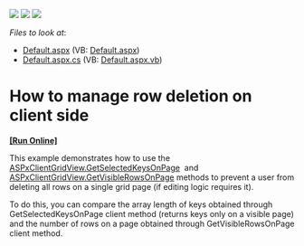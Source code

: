 <!-- default badges list -->
![](https://img.shields.io/endpoint?url=https://codecentral.devexpress.com/api/v1/VersionRange/128541663/14.2.6%2B)
[![](https://img.shields.io/badge/Open_in_DevExpress_Support_Center-FF7200?style=flat-square&logo=DevExpress&logoColor=white)](https://supportcenter.devexpress.com/ticket/details/T228304)
[![](https://img.shields.io/badge/📖_How_to_use_DevExpress_Examples-e9f6fc?style=flat-square)](https://docs.devexpress.com/GeneralInformation/403183)
<!-- default badges end -->
<!-- default file list -->
*Files to look at*:

* [Default.aspx](./CS/Default.aspx) (VB: [Default.aspx](./VB/Default.aspx))
* [Default.aspx.cs](./CS/Default.aspx.cs) (VB: [Default.aspx.vb](./VB/Default.aspx.vb))
<!-- default file list end -->
# How to manage row deletion on client side
<!-- run online -->
**[[Run Online]](https://codecentral.devexpress.com/t228304/)**
<!-- run online end -->


<p>This example demonstrates how to use the <a href="https://documentation.devexpress.com/#AspNet/DevExpressWebScriptsASPxClientGridView_GetSelectedKeysOnPagetopic">ASPxClientGridView.GetSelectedKeysOnPage</a>  and <a href="https://documentation.devexpress.com/#AspNet/DevExpressWebScriptsASPxClientGridView_GetVisibleRowsOnPagetopic">ASPxClientGridView.GetVisibleRowsOnPage</a> methods to prevent a user from deleting all rows on a single grid page (if editing logic requires it).</p>
<p>To do this, you can compare the array length of keys obtained through GetSelectedKeysOnPage client method (returns keys only on a visible page) and the number of rows on a page obtained through GetVisibleRowsOnPage client method.</p>

<br/>


